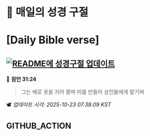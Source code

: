 # 🙏 매일의 성경 구절
# [Daily Bible verse]
## [![README에 성경구절 업데이트](https://github.com/DONGSUKA/first_test/actions/workflows/update-readme-bible.yml/badge.svg)](https://github.com/DONGSUKA/first_test/actions/workflows/update-readme-bible.yml)
<!-- START_BIBLE_VERSE -->
📖 **잠언 31:24**
> 그는 베로 옷을 지어 팔며 띠를 만들어 상인들에게 맡기며

🕊️ _업데이트 시각: 2025-10-23 07:38:09 KST_
  <!-- END_BIBLE_VERSE -->
## GITHUB_ACTION
